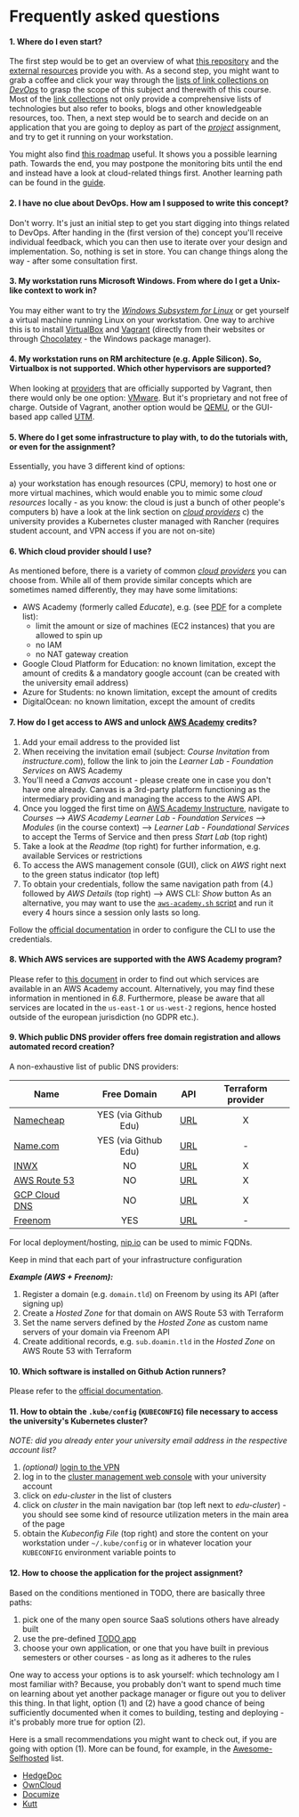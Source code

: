Frequently asked questions
==========================


#### 1. Where do I even start?

The first step would be to get an overview of what [this repository](./README.md#table-of-contents) and the
[external resources](./README.md#external-resources) provide you with. As a second step, you might want to grab
a coffee and click your way through the [lists of link collections on *DevOps*](./links.md#devops) to grasp the
scope of this subject and therewith of this course. Most of the [link collections](./links.md#devops) not only
provide a comprehensive lists of technologies but also refer to books, blogs and other knowledgeable resources, too.
Then, a next step would be to search and decide on an application that you are going to deploy as part of the
[*project*](./assignments/project.md) assignment, and try to get it running on your workstation.

You might also find [this roadmap](https://roadmap.sh/devops) useful. It shows you a possible learning path. Towards
the end, you may postpone the monitoring bits until the end and instead have a look at cloud-related things first.
Another learning path can be found in the [guide](./guide/path.md).


#### 2. I have no clue about DevOps. How am I supposed to write this concept?

Don't worry. It's just an initial step to get you start digging into things related to DevOps. After handing in the
(first version of the) concept you'll receive individual feedback, which you can then use to iterate over your design
and implementation. So, nothing is set in store. You can change things along the way - after some consultation first.


#### 3. My workstation runs Microsoft Windows. From where do I get a Unix-like context to work in?

You may either want to try the [*Windows Subsystem for Linux*](https://docs.microsoft.com/en-us/windows/wsl/install)
or get yourself a virtual machine running Linux on your workstation. One way to archive this is to install
[VirtualBox](https://www.virtualbox.org/wiki/Downloads) and [Vagrant](https://www.vagrantup.com/downloads)
(directly from their websites or through [Chocolatey](https://chocolatey.org/) - the Windows package manager).


#### 4. My workstation runs on RM architecture (e.g. Apple Silicon). So, Virtualbox is not supported. Which other hypervisors are supported?

When looking at [providers](https://www.vagrantup.com/docs/providers) that are officially supported by Vagrant, then 
there would only be one option: [VMware](https://www.vmware.com/products/fusion.html). But it's proprietary and not free
of charge. Outside of Vagrant, another option would be [QEMU](https://formulae.brew.sh/formula/qemu), or the GUI-based
app called [UTM](https://mac.getutm.app/).


#### 5. Where do I get some infrastructure to play with, to do the tutorials with, or even for the assignment?

Essentially, you have 3 different kind of options:

a) your workstation has enough resources (CPU, memory) to host one or more virtual machines, which would enable you
   to mimic some *cloud resources* locally - as you know: the cloud is just a bunch of other people's computers
b) have a look at the link section on [*cloud providers*](./links.md#providers)
c) the university provides a Kubernetes cluster managed with Rancher (requires student account, and VPN access if you
   are not on-site)


#### 6. Which cloud provider should I use?

As mentioned before, there is a variety of common [*cloud providers*](./links.md#providers) you can choose from.
While all of them provide similar concepts which are sometimes named differently, they may have some limitations:

* AWS Academy (formerly called *Educate*), e.g. (see [PDF](./.assets/AWS-Academy-Learner-Lab_Foundational-Services_20211002.pdf)
  for a complete list):
  * limit the amount or size of machines (EC2 instances) that you are allowed to spin up
  * no IAM
  * no NAT gateway creation
* Google Cloud Platform for Education: no known limitation, except the amount of credits & a mandatory google
  account (can be created with the university email address)
* Azure for Students: no known limitation, except the amount of credits
* DigitalOcean: no known limitation, except the amount of credits


#### 7. How do I get access to AWS and unlock [AWS Academy](https://aws.amazon.com/training/awsacademy/) credits?

1. Add your email address to the provided list
2. When receiving the invitation email (subject: *Course Invitation* from *instructure.com*), follow the link to join
   the *Learner Lab - Foundation Services* on AWS Academy
3. You'll need a *Canvas* account - please create one in case you don't have one already. Canvas is a 3rd-party platform
   functioning as the intermediary providing and managing the access to the AWS API.
4. Once you logged the first time on [AWS Academy Instructure](https://awsacademy.instructure.com/login/canvas),
   navigate to *Courses* --> *AWS Academy Learner Lab - Foundation Services* --> *Modules* (in the course context) --> 
   *Learner Lab - Foundational Services* to accept the Terms of Service and then press *Start Lab* (top right)
5. Take a look at the *Readme* (top right) for further information, e.g. available Services or restrictions
6. To access the AWS management console (GUI), click on *AWS* right next to the green status indicator (top left)
7. To obtain your credentials, follow the same navigation path from (4.) followed by *AWS Details* (top right) --> AWS
   CLI: *Show* button
   As an alternative, you may want to use the 
   [`aws-academy.sh` script](https://github.com/lucendio/lecture-devops-code/blob/master/hack/aws-academy.sh)
   and run it every 4 hours since a session only lasts so long.

Follow the [official documentation](https://docs.aws.amazon.com/cli/latest/userguide/cli-configure-files.html) in order
to configure the CLI to use the credentials.


#### 8. Which AWS services are supported with the AWS Academy program?

Please refer to [this document](./.assets/AWS-Academy-Learner-Lab_Foundational-Services_20211002.pdf) in order to find
out which services are available in an AWS Academy account. Alternatively, you may find these information in mentioned
in *6.8*. Furthermore, please be aware that all services are located in the `us-east-1` or `us-west-2` regions, hence
hosted outside of the european jurisdiction (no GDPR etc.).


#### 9. Which public DNS provider offers free domain registration and allows automated record creation?

A non-exhaustive list of public DNS providers:

| Name                                             | Free Domain            | API                                                                          | Terraform provider |
|--------------------------------------------------|:----------------------:|------------------------------------------------------------------------------|:------------------:|
| [Namecheap](https://www.namecheap.com)           | YES (via Github Edu)   | [URL](https://www.namecheap.com/support/api/intro/)                          |  X                 |
| [Name.com](https://www.name.com)                 | YES (via Github Edu)   | [URL](https://www.name.com/api-docs)                                         |  -                 |
| [INWX](https://www.inwx.de/en)                   | NO                     | [URL](https://www.inwx.de/en/offer/api)                                      |  X                 |
| [AWS Route 53](https://aws.amazon.com/route53/)  | NO                     | [URL](https://docs.aws.amazon.com/Route53/latest/APIReference/Welcome.html)  |  X                 |
| [GCP Cloud DNS](https://cloud.google.com/dns)    | NO                     | [URL](https://cloud.google.com/dns/docs/apis)                                |  X                 |
| [Freenom](https://freenom.com)                   | YES                    | [URL](https://www.freenom.com/en/freenom-api.html)                           |  -                 |

For local deployment/hosting, [nip.io](https://nip.io) can be used to mimic FQDNs. 

Keep in mind that each part of your infrastructure configuration 

__*Example (AWS + Freenom):*__

1. Register a domain (e.g. `domain.tld`) on Freenom by using its API (after signing up)
2. Create a *Hosted Zone* for that domain on AWS Route 53 with Terraform
3. Set the name servers defined by the *Hosted Zone* as custom name servers of your domain via Freenom API
4. Create additional records, e.g. `sub.doamin.tld` in the *Hosted Zone* on AWS Route 53 with Terraform


#### 10. Which software is installed on Github Action runners?

Please refer to the [official documentation](https://docs.github.com/en/actions/using-github-hosted-runners/about-github-hosted-runners#preinstalled-software).


#### 11. How to obtain the `.kube/config` (`KUBECONFIG`) file necessary to access the university's Kubernetes cluster?

*NOTE: did you already enter your university email address in the respective account list?*

1. *(optional)* [login to the VPN](https://doku.bht-berlin.de/zugang/vpn)
2. log in to the [cluster management web console](https://rancher.ris.beuth-hochschule.de)
   with your university account 
3. click on *edu-cluster* in the list of clusters
4. click on *cluster* in the main navigation bar (top left next to *edu-cluster*) - you should see
   some kind of resource utilization meters in the main area of the page
5. obtain the *Kubeconfig File* (top right) and store the content on your workstation under `~/.kube/config`
   or in whatever location your `KUBECONFIG` environment variable points to


#### 12. How to choose the application for the project assignment?

Based on the conditions mentioned in TODO, there are basically three paths: 

1. pick one of the many open source SaaS solutions others have already built
2. use the pre-defined [TODO app](https://github.com/lucendio/lecture-devops-app)
3. choose your own application, or one that you have built in previous semesters or other courses - as long as it
   adheres to the rules

One way to access your options is to ask yourself: which technology am I most familiar with? Because, you probably
don't want to spend much time on learning about yet another package manager or figure out you to deliver this thing.
In that light, option (1) and (2) have a good chance of being sufficiently documented when it comes to building, testing
and deploying - it's probably more true for option (2).

Here is a small recommendations you might want to check out, if you are going with option (1). More can be found,
for example, in the [Awesome-Selfhosted](https://github.com/awesome-selfhosted/awesome-selfhosted) list.

* [HedgeDoc](https://github.com/hedgedoc/hedgedoc)
* [OwnCloud](https://github.com/owncloud/core)
* [Documize](https://github.com/documize/community)
* [Kutt](https://github.com/thedevs-network/kutt)
